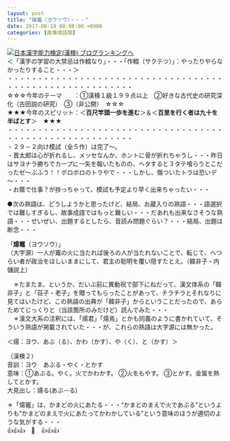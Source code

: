 ```yaml
---
layout: post
title: "煬竈（ヨウソウ）・・・"
date: 2017-08-18 00:00:00 +0900
categories: [故事成語類]
---
```


[![](/syuusyuu9701/assets/images/煬竈（ヨウソウ）・・・-br_c_3028_1.gif)](http://blog.with2.net/link.php?1659096:3028 "日本漢字能力検定(漢検) ブログランキングへ")[日本漢字能力検定(漢検) ブログランキングへ](http://blog.with2.net/link.php?1659096:3028)  
＜「漢字の学習の大禁忌は作輟なり」・・・「作輟（サクテツ）」：やったりやらなかったりすること・・・＞  
・・・・・・・・・・・・・・・・・・・・・・・・・・・・・・・・・・・・・・・・・・・・・・・・・・・・・・・・・  
☆☆☆今年のテーマ　　：①漢検１級１９９点以上　②好きな古代史の研究深化（古田説の研究）　③（非公開）　☆☆☆　　  
★★★今年のスピリット：＜**百尺竿頭一歩を進む**＞＆＜**百里を行く者は九十を半ばとす**＞　★★★  
・・・・・・・・・・・・・・・・・・・・・・・・・・・・・・・・・・・・・・・・・・・・・・・・・・・・・・・・・  
・２９－２向け模試（全５作）は完了～。  
・晋太郎は心が折れるし、メッセなんか、ホントに骨が折れちゃうし・・・昨日はサヨナラ勝ちでカープに一矢を報いたものの、ヘタすると３タテ喰らうとこだったゼ～ぶふう！！ボロボロのトラやで・・・しかし、傷ついたトラは恐いデ～・・・  
・お蔭で仕事？が捗っちゃって、模試も予定より早く出来ちゃったい・・・  
  
●次の熟語は、どうしようかと思ったけど、結局、お蔵入りの熟語・・・語選択では難しすぎるし、故事成語ではもっと難しい・・・だあれも出来なさそうな熟語・・・せいぜい、出題するとしたら、音読み問題ぐらい？・・・結局、出題は断念・・・  
  
「**煬竈**（ヨウソウ）」  
（大字源）一人が竈の火に当たれば後ろの人が当たれないことで、転じて、へつらい者が政治をほしいままにして、君主の聡明を覆い隠すたとえ。（韓非子・内儲説上）　  
  
　＊たまたま、というか、だいぶ前に異動祝で部下にねだって、漢文体系の「韓非子」と「荘子・老子」を贈ってもらったことがあって、チラチラとそれなりに見てはいたけど、この熟語の出典が「韓非子」からということだったので、あらためてじっくりと（当該箇所のみだけど）読んでみた・・・  
　＊漢文大系の注釈には、「煬君」「煬焉」とかも同義のように書かれていて、そういう熟語が掲載されていた・・・が、これらの熟語は大字源には無かった。  
  
  
＜煬：ヨウ、あぶ（る）、かわ（かす）、や（く）、と（かす）＞  
  
（漢検２）  
音訓：ヨウ　あぶる・やく・とかす  
意味：①あぶる。やく。火でかわかす。 ②火をもやす。 ③とかす。金属を熱してとかす。  
大見出し：煬る(あぶ－る)  
  
＊「煬竈」は、かまどの火にあたる・・・“かまどのまえで火であぶる”というよりも“かまどのまえで火にあたってかわかしている”という意味のほうが適切のような気がする・・・  
👍👍👍　🐔　👍👍👍